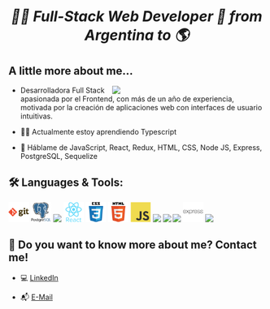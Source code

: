 
 <h1 align="center" >   <i > 👩‍💻 Full-Stack Web Developer 🚀 from Argentina to 🌎</i>  </h1>
 

 
 
 <h2> A little more about me...</h2>

<img  align="right"  src="https://c.tenor.com/AlUkiGkR2j8AAAAM/new-game-ahagon-umiko-programming.gif" width="300"/>

- Desarrolladora Full Stack apasionada por el Frontend, con más de un año de experiencia, motivada por la creación de aplicaciones web con interfaces de usuario intuitivas.
  
- 👩‍💻 Actualmente estoy aprendiendo Typescript 

- 💬 Háblame de JavaScript, React, Redux, HTML, CSS, Node JS, Express, PostgreSQL, Sequelize


<!--

<h1> ¡Hello there! <img src="https://raw.githubusercontent.com/sciencepal/sciencepal/master/assets/Hi.gif" width="40"/>  </h1>   

- 🍎Mentalidad de principiante ( abierto al aprendizaje )

### Hello there 👋

**CMara14/CMara14** is a ✨ _special_ ✨ repository because its `README.md` (this file) appears on your GitHub profile.

Here are some ideas to get you started:

- 🔭 I’m currently working on ...
- 🌱 I’m currently learning ...
- 👯 I’m looking to collaborate on ...
- 🤔 I’m looking for help with ...
- 💬 Ask me about ...
- ⚡ Fun fact: ...

 <h2 align="center">   </br> Gracias por tomarse el tiempo para ver mi perfil de GitHub 😄    </h2>
 

Beginning my career as a Full Stack Developer looking for new experiences and a lot of knowledge around the world.

-->


<h2>🛠 Languages & Tools:</h2>
<img src="https://raw.githubusercontent.com/github/explore/80688e429a7d4ef2fca1e82350fe8e3517d3494d/topics/git/git.png" width="40"/> 
<img src="https://raw.githubusercontent.com/devicons/devicon/master/icons/postgresql/postgresql-original-wordmark.svg" width="40"/> 
<img src="https://camo.githubusercontent.com/5fa137d222dde7b69acd22c6572a065ce3656e6ffa1f5e88c1b5c7a935af3cc6/68747470733a2f2f63646e2e6a7364656c6976722e6e65742f67682f64657669636f6e732f64657669636f6e2f69636f6e732f7673636f64652f7673636f64652d6f726967696e616c2e737667" width="40"/> 
<img src="https://raw.githubusercontent.com/devicons/devicon/master/icons/react/react-original-wordmark.svg" width="40"/> 
<img src="https://raw.githubusercontent.com/devicons/devicon/master/icons/css3/css3-original-wordmark.svg" width="40"/> 
<img src="https://raw.githubusercontent.com/devicons/devicon/master/icons/html5/html5-original-wordmark.svg" width="40"/>
<img src="https://raw.githubusercontent.com/devicons/devicon/master/icons/javascript/javascript-original.svg" width="40"/> 
<img src="https://raw.githubusercontent.com/blackcater/blackcater/main/images/logo-nodejs.svg" width="40"/>
<img src="https://camo.githubusercontent.com/93b32389bf746009ca2370de7fe06c3b5146f4c99d99df65994f9ced0ba41685/68747470733a2f2f7777772e766563746f726c6f676f2e7a6f6e652f6c6f676f732f676574706f73746d616e2f676574706f73746d616e2d69636f6e2e737667" width="40"/>
<img src="https://camo.githubusercontent.com/8b932cba9de56c2969c04499c818c1d87aca848f71b0d144ab754a46296b6200/68747470733a2f2f7777772e766563746f726c6f676f2e7a6f6e652f6c6f676f732f6a735f7765627061636b2f6a735f7765627061636b2d69636f6e2e737667" width="40"/>
<img src="https://raw.githubusercontent.com/devicons/devicon/master/icons/express/express-original-wordmark.svg" width="40"/> 
<img src="https://camo.githubusercontent.com/dc9e7e657b4cd5ba7d819d1a9ce61434bd0ddbb94287d7476b186bd783b62279/68747470733a2f2f63646e2e6a7364656c6976722e6e65742f67682f64657669636f6e732f64657669636f6e2f69636f6e732f6769742f6769742d6f726967696e616c2e737667" width="40"/> 

<h2> 💌 Do you want to know more about me? Contact me!</h2>

- 💻 [LinkedIn](https://www.linkedin.com/in/constanza-mara%C3%B1on/)

- 📬 [E-Mail](mailto:constanza.aymara@gmail.com)




